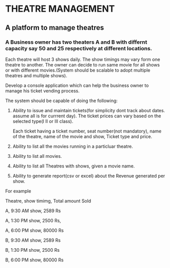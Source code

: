 # THEATRE MANAGEMENT

## A platform to manage theatres

### A Business owner has two theaters A and B with differnt capacity say 50 and 25 respectively at different locations.

Each theatre will host 3 shows daily. The show timings may vary form one theatre to another. The owner can decide to run same movie for all shows or with different movies.(System should be scalable to adopt multiple theatres and multiple shows).

Develop a console application which can help the business owner to manage his ticket vending process.

The system should be capable of doing the following:

1. Ability to issue and maintain tickets(for simplicity dont track about dates. assume all is for currrent day). The ticket prices can vary based on the selected type(I II or III class).

     Each ticket having a ticket number, seat number(not mandatory), 
name of the theatre, name of the movie and show, Ticket type and price.

2. Ability to list all the movies running in a particluar theatre.

3. Ability to list all movies.

4. Ability to list all Theatres with shows, given a movie name.

5. Ability to generate report(csv or excel) about the Revenue generated 
per show.

For example

Theatre, show timimg, Total amount Sold

A, 9:30 AM show, 2589 Rs

A, 1:30 PM show, 2500 Rs,

A, 6:00 PM show, 80000 Rs

B, 9:30 AM show, 2589 Rs

B, 1:30 PM show, 2500 Rs

B, 6:00 PM show, 80000 Rs
